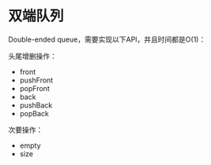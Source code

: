 # 双端队列

Double-ended queue，需要实现以下API，并且时间都是O(1)：

头尾增删操作：

- front
- pushFront
- popFront
- back
- pushBack
- popBack

次要操作：

- empty
- size
